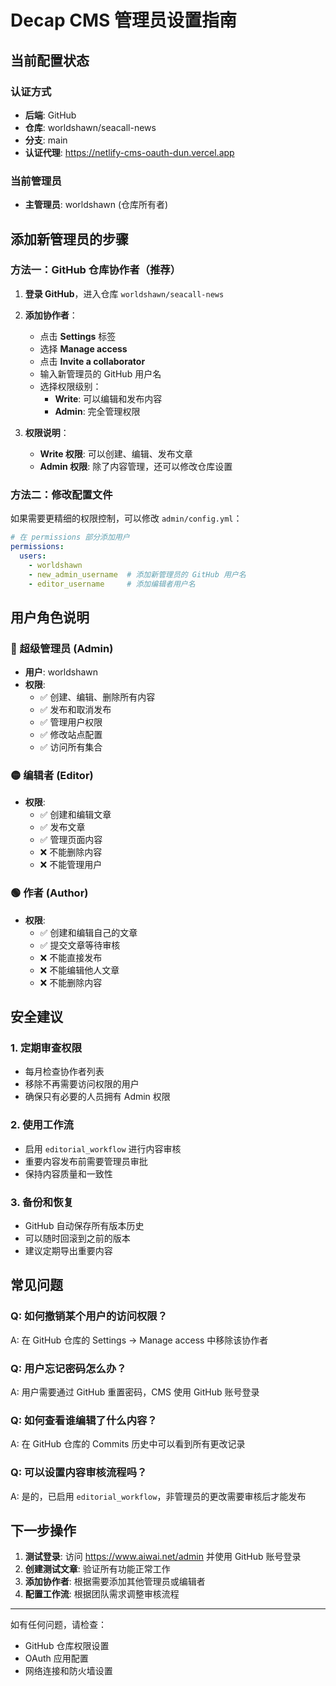# Decap CMS 管理员设置指南

## 当前配置状态

### 认证方式
- **后端**: GitHub
- **仓库**: worldshawn/seacall-news
- **分支**: main
- **认证代理**: https://netlify-cms-oauth-dun.vercel.app

### 当前管理员
- **主管理员**: worldshawn (仓库所有者)

## 添加新管理员的步骤

### 方法一：GitHub 仓库协作者（推荐）

1. **登录 GitHub**，进入仓库 `worldshawn/seacall-news`

2. **添加协作者**：
   - 点击 **Settings** 标签
   - 选择 **Manage access**
   - 点击 **Invite a collaborator**
   - 输入新管理员的 GitHub 用户名
   - 选择权限级别：
     - **Write**: 可以编辑和发布内容
     - **Admin**: 完全管理权限

3. **权限说明**：
   - **Write 权限**: 可以创建、编辑、发布文章
   - **Admin 权限**: 除了内容管理，还可以修改仓库设置

### 方法二：修改配置文件

如果需要更精细的权限控制，可以修改 `admin/config.yml`：

```yaml
# 在 permissions 部分添加用户
permissions:
  users:
    - worldshawn
    - new_admin_username  # 添加新管理员的 GitHub 用户名
    - editor_username     # 添加编辑者用户名
```

## 用户角色说明

### 🔴 超级管理员 (Admin)
- **用户**: worldshawn
- **权限**: 
  - ✅ 创建、编辑、删除所有内容
  - ✅ 发布和取消发布
  - ✅ 管理用户权限
  - ✅ 修改站点配置
  - ✅ 访问所有集合

### 🟡 编辑者 (Editor)
- **权限**:
  - ✅ 创建和编辑文章
  - ✅ 发布文章
  - ✅ 管理页面内容
  - ❌ 不能删除内容
  - ❌ 不能管理用户

### 🟢 作者 (Author)
- **权限**:
  - ✅ 创建和编辑自己的文章
  - ✅ 提交文章等待审核
  - ❌ 不能直接发布
  - ❌ 不能编辑他人文章
  - ❌ 不能删除内容

## 安全建议

### 1. 定期审查权限
- 每月检查协作者列表
- 移除不再需要访问权限的用户
- 确保只有必要的人员拥有 Admin 权限

### 2. 使用工作流
- 启用 `editorial_workflow` 进行内容审核
- 重要内容发布前需要管理员审批
- 保持内容质量和一致性

### 3. 备份和恢复
- GitHub 自动保存所有版本历史
- 可以随时回滚到之前的版本
- 建议定期导出重要内容

## 常见问题

### Q: 如何撤销某个用户的访问权限？
A: 在 GitHub 仓库的 Settings → Manage access 中移除该协作者

### Q: 用户忘记密码怎么办？
A: 用户需要通过 GitHub 重置密码，CMS 使用 GitHub 账号登录

### Q: 如何查看谁编辑了什么内容？
A: 在 GitHub 仓库的 Commits 历史中可以看到所有更改记录

### Q: 可以设置内容审核流程吗？
A: 是的，已启用 `editorial_workflow`，非管理员的更改需要审核后才能发布

## 下一步操作

1. **测试登录**: 访问 https://www.aiwai.net/admin 并使用 GitHub 账号登录
2. **创建测试文章**: 验证所有功能正常工作
3. **添加协作者**: 根据需要添加其他管理员或编辑者
4. **配置工作流**: 根据团队需求调整审核流程

---

如有任何问题，请检查：
- GitHub 仓库权限设置
- OAuth 应用配置
- 网络连接和防火墙设置